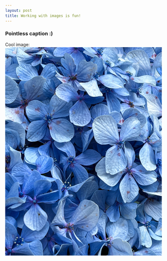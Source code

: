 ```yaml
---
layout: post
title: Working with images is fun!
---
```


### Pointless caption :)

Cool image: 
![](/assets/nature.jpg)